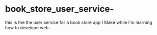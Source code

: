 # book_store_user_service-
this is the the user service for a book store app I Make while I'm learning how to develope web . 
